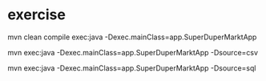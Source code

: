 # exercise

mvn clean compile exec:java -Dexec.mainClass=app.SuperDuperMarktApp

mvn exec:java -Dexec.mainClass=app.SuperDuperMarktApp -Dsource=csv

mvn exec:java -Dexec.mainClass=app.SuperDuperMarktApp -Dsource=sql
